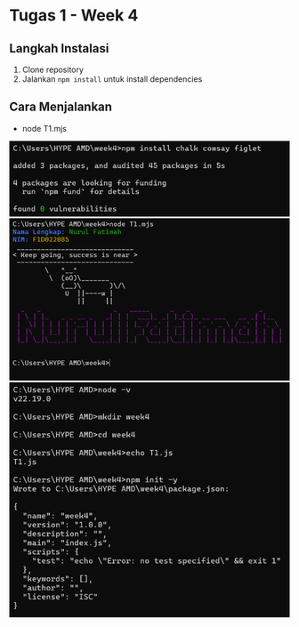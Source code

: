 # Tugas 1 - Week 4

## Langkah Instalasi
1. Clone repository
2. Jalankan `npm install` untuk install dependencies

## Cara Menjalankan
- node T1.mjs

![Screenshot](./images/ss1.png)
![Screenshot](./images/ss2.png)
![Screenshot](./images/SS3.png)
